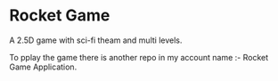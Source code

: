 # Rocket Game
A 2.5D game with sci-fi theam and multi levels.

To pplay the game there is another repo in my account name :- Rocket Game Application.
